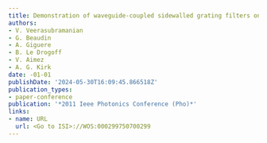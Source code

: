 ```yaml
---
title: Demonstration of waveguide-coupled sidewalled grating filters on SOI
authors:
- V. Veerasubramanian
- G. Beaudin
- A. Giguere
- B. Le Drogoff
- V. Aimez
- A. G. Kirk
date: -01-01
publishDate: '2024-05-30T16:09:45.866518Z'
publication_types:
- paper-conference
publication: '*2011 Ieee Photonics Conference (Pho)*'
links:
- name: URL
  url: <Go to ISI>://WOS:000299750700299
---
```

